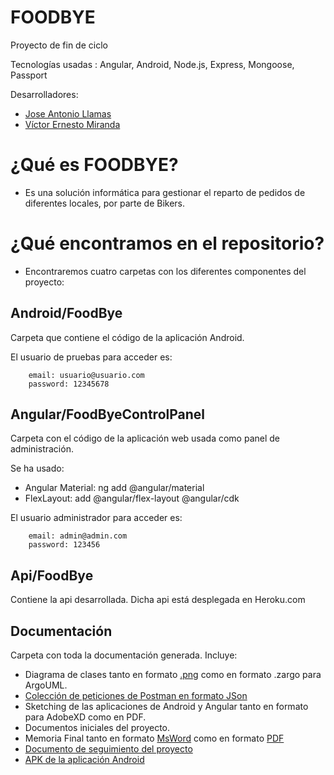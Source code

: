 # FOODBYE
Proyecto de fin de ciclo

Tecnologías usadas : Angular, Android, Node.js, Express, Mongoose, Passport

Desarrolladores: 

* [Jose Antonio Llamas](https://github.com/jallamas)
* [Víctor Ernesto Miranda](https://github.com/zox33)

# ¿Qué es FOODBYE?

- Es una solución informática para gestionar el reparto de pedidos de diferentes locales, por parte de Bikers.

# ¿Qué encontramos en el repositorio?

- Encontraremos cuatro carpetas con los diferentes componentes del proyecto:

## Android/FoodBye

Carpeta que contiene el código de la aplicación Android.

El usuario de pruebas para acceder es:

        email: usuario@usuario.com
        password: 12345678
        

## Angular/FoodByeControlPanel

Carpeta con el código de la aplicación web usada como panel de administración.

Se ha usado:

  - Angular Material: ng add @angular/material
  - FlexLayout: add @angular/flex-layout @angular/cdk

El usuario administrador para acceder es:

        email: admin@admin.com
        password: 123456
        
## Api/FoodBye

Contiene la api desarrollada. Dicha api está desplegada en Heroku.com


## Documentación

Carpeta con toda la documentación generada. Incluye:

  - Diagrama de clases tanto en formato [.png](https://github.com/jallamas/FoodBye/blob/master/Documentaci%C3%B3n/Diagramadeclase.png) como en formato .zargo para ArgoUML.
  - [Colección de peticiones de Postman en formato JSon](https://github.com/jallamas/FoodBye/blob/master/Documentaci%C3%B3n/FoodBye.postman_collection.json)
  - Sketching de las aplicaciones de Android y Angular tanto en formato para AdobeXD como en PDF.
  - Documentos iniciales del proyecto.
  - Memoria Final tanto en formato [MsWord](https://github.com/jallamas/FoodBye/blob/develop-docs/Documentaci%C3%B3n/Memoria%20de%20Proyecto%20Final.docx) como en formato [PDF](https://github.com/jallamas/FoodBye/blob/develop-docs/Documentaci%C3%B3n/Memoria%20de%20Proyecto%20Final.pdf) 
  - [Documento de seguimiento del proyecto](https://github.com/jallamas/FoodBye/blob/master/Documentaci%C3%B3n/DSP%20-%20Documento%20de%20seguimiento%20del%20proyecto.xlsx)
  - [APK de la aplicación Android](https://github.com/jallamas/FoodBye/blob/master/Documentaci%C3%B3n/app-release.apk)